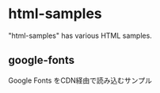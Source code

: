 # html-samples
"html-samples" has various HTML samples.

## google-fonts
Google Fonts をCDN経由で読み込むサンプル
